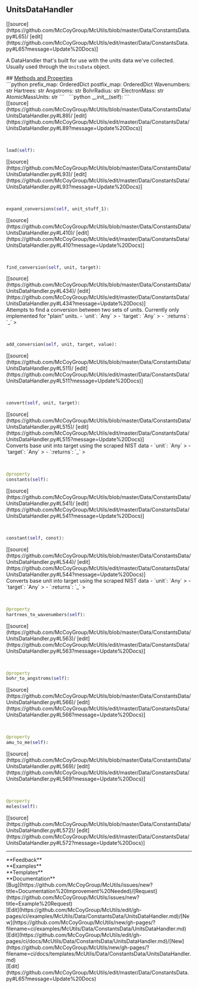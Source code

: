 ## <a id="McUtils.Data.ConstantsData.UnitsDataHandler">UnitsDataHandler</a> 

<div class="docs-source-link" markdown="1">
[[source](https://github.com/McCoyGroup/McUtils/blob/master/Data/ConstantsData.py#L65)/
[edit](https://github.com/McCoyGroup/McUtils/edit/master/Data/ConstantsData.py#L65?message=Update%20Docs)]
</div>

A DataHandler that's built for use with the units data we've collected.
Usually used through the `UnitsData` object.







<div class="collapsible-section">
 <div class="collapsible-section collapsible-section-header" markdown="1">
## <a class="collapse-link" data-toggle="collapse" href="#methods" markdown="1"> Methods and Properties</a> <a class="float-right" data-toggle="collapse" href="#methods"><i class="fa fa-chevron-down"></i></a>
 </div>
 <div class="collapsible-section collapsible-section-body collapse show" id="methods" markdown="1">
 ```python
prefix_map: OrderedDict
postfix_map: OrderedDict
Wavenumbers: str
Hartrees: str
Angstroms: str
BohrRadius: str
ElectronMass: str
AtomicMassUnits: str
```
<a id="McUtils.Data.ConstantsData.UnitsDataHandler.__init__" class="docs-object-method">&nbsp;</a> 
```python
__init__(self): 
```
<div class="docs-source-link" markdown="1">
[[source](https://github.com/McCoyGroup/McUtils/blob/master/Data/ConstantsData/UnitsDataHandler.py#L89)/
[edit](https://github.com/McCoyGroup/McUtils/edit/master/Data/ConstantsData/UnitsDataHandler.py#L89?message=Update%20Docs)]
</div>


<a id="McUtils.Data.ConstantsData.UnitsDataHandler.load" class="docs-object-method">&nbsp;</a> 
```python
load(self): 
```
<div class="docs-source-link" markdown="1">
[[source](https://github.com/McCoyGroup/McUtils/blob/master/Data/ConstantsData/UnitsDataHandler.py#L93)/
[edit](https://github.com/McCoyGroup/McUtils/edit/master/Data/ConstantsData/UnitsDataHandler.py#L93?message=Update%20Docs)]
</div>


<a id="McUtils.Data.ConstantsData.UnitsDataHandler.expand_conversions" class="docs-object-method">&nbsp;</a> 
```python
expand_conversions(self, unit_stuff_1): 
```
<div class="docs-source-link" markdown="1">
[[source](https://github.com/McCoyGroup/McUtils/blob/master/Data/ConstantsData/UnitsDataHandler.py#L410)/
[edit](https://github.com/McCoyGroup/McUtils/edit/master/Data/ConstantsData/UnitsDataHandler.py#L410?message=Update%20Docs)]
</div>


<a id="McUtils.Data.ConstantsData.UnitsDataHandler.find_conversion" class="docs-object-method">&nbsp;</a> 
```python
find_conversion(self, unit, target): 
```
<div class="docs-source-link" markdown="1">
[[source](https://github.com/McCoyGroup/McUtils/blob/master/Data/ConstantsData/UnitsDataHandler.py#L434)/
[edit](https://github.com/McCoyGroup/McUtils/edit/master/Data/ConstantsData/UnitsDataHandler.py#L434?message=Update%20Docs)]
</div>
Attempts to find a conversion between two sets of units. Currently only implemented for "plain" units.
  - `unit`: `Any`
    > 
  - `target`: `Any`
    > 
  - `:returns`: `_`
    >


<a id="McUtils.Data.ConstantsData.UnitsDataHandler.add_conversion" class="docs-object-method">&nbsp;</a> 
```python
add_conversion(self, unit, target, value): 
```
<div class="docs-source-link" markdown="1">
[[source](https://github.com/McCoyGroup/McUtils/blob/master/Data/ConstantsData/UnitsDataHandler.py#L511)/
[edit](https://github.com/McCoyGroup/McUtils/edit/master/Data/ConstantsData/UnitsDataHandler.py#L511?message=Update%20Docs)]
</div>


<a id="McUtils.Data.ConstantsData.UnitsDataHandler.convert" class="docs-object-method">&nbsp;</a> 
```python
convert(self, unit, target): 
```
<div class="docs-source-link" markdown="1">
[[source](https://github.com/McCoyGroup/McUtils/blob/master/Data/ConstantsData/UnitsDataHandler.py#L515)/
[edit](https://github.com/McCoyGroup/McUtils/edit/master/Data/ConstantsData/UnitsDataHandler.py#L515?message=Update%20Docs)]
</div>
Converts base unit into target using the scraped NIST data
  - `unit`: `Any`
    > 
  - `target`: `Any`
    > 
  - `:returns`: `_`
    >


<a id="McUtils.Data.ConstantsData.UnitsDataHandler.constants" class="docs-object-method">&nbsp;</a> 
```python
@property
constants(self): 
```
<div class="docs-source-link" markdown="1">
[[source](https://github.com/McCoyGroup/McUtils/blob/master/Data/ConstantsData/UnitsDataHandler.py#L541)/
[edit](https://github.com/McCoyGroup/McUtils/edit/master/Data/ConstantsData/UnitsDataHandler.py#L541?message=Update%20Docs)]
</div>


<a id="McUtils.Data.ConstantsData.UnitsDataHandler.constant" class="docs-object-method">&nbsp;</a> 
```python
constant(self, const): 
```
<div class="docs-source-link" markdown="1">
[[source](https://github.com/McCoyGroup/McUtils/blob/master/Data/ConstantsData/UnitsDataHandler.py#L544)/
[edit](https://github.com/McCoyGroup/McUtils/edit/master/Data/ConstantsData/UnitsDataHandler.py#L544?message=Update%20Docs)]
</div>
Converts base unit into target using the scraped NIST data
  - `unit`: `Any`
    > 
  - `target`: `Any`
    > 
  - `:returns`: `_`
    >


<a id="McUtils.Data.ConstantsData.UnitsDataHandler.hartrees_to_wavenumbers" class="docs-object-method">&nbsp;</a> 
```python
@property
hartrees_to_wavenumbers(self): 
```
<div class="docs-source-link" markdown="1">
[[source](https://github.com/McCoyGroup/McUtils/blob/master/Data/ConstantsData/UnitsDataHandler.py#L563)/
[edit](https://github.com/McCoyGroup/McUtils/edit/master/Data/ConstantsData/UnitsDataHandler.py#L563?message=Update%20Docs)]
</div>


<a id="McUtils.Data.ConstantsData.UnitsDataHandler.bohr_to_angstroms" class="docs-object-method">&nbsp;</a> 
```python
@property
bohr_to_angstroms(self): 
```
<div class="docs-source-link" markdown="1">
[[source](https://github.com/McCoyGroup/McUtils/blob/master/Data/ConstantsData/UnitsDataHandler.py#L566)/
[edit](https://github.com/McCoyGroup/McUtils/edit/master/Data/ConstantsData/UnitsDataHandler.py#L566?message=Update%20Docs)]
</div>


<a id="McUtils.Data.ConstantsData.UnitsDataHandler.amu_to_me" class="docs-object-method">&nbsp;</a> 
```python
@property
amu_to_me(self): 
```
<div class="docs-source-link" markdown="1">
[[source](https://github.com/McCoyGroup/McUtils/blob/master/Data/ConstantsData/UnitsDataHandler.py#L569)/
[edit](https://github.com/McCoyGroup/McUtils/edit/master/Data/ConstantsData/UnitsDataHandler.py#L569?message=Update%20Docs)]
</div>


<a id="McUtils.Data.ConstantsData.UnitsDataHandler.moles" class="docs-object-method">&nbsp;</a> 
```python
@property
moles(self): 
```
<div class="docs-source-link" markdown="1">
[[source](https://github.com/McCoyGroup/McUtils/blob/master/Data/ConstantsData/UnitsDataHandler.py#L572)/
[edit](https://github.com/McCoyGroup/McUtils/edit/master/Data/ConstantsData/UnitsDataHandler.py#L572?message=Update%20Docs)]
</div>
 </div>
</div>












---


<div markdown="1" class="text-secondary">
<div class="container">
  <div class="row">
   <div class="col" markdown="1">
**Feedback**   
</div>
   <div class="col" markdown="1">
**Examples**   
</div>
   <div class="col" markdown="1">
**Templates**   
</div>
   <div class="col" markdown="1">
**Documentation**   
</div>
   <div class="col" markdown="1">
   
</div>
   <div class="col" markdown="1">
   
</div>
   <div class="col" markdown="1">
   
</div>
</div>
  <div class="row">
   <div class="col" markdown="1">
[Bug](https://github.com/McCoyGroup/McUtils/issues/new?title=Documentation%20Improvement%20Needed)/[Request](https://github.com/McCoyGroup/McUtils/issues/new?title=Example%20Request)   
</div>
   <div class="col" markdown="1">
[Edit](https://github.com/McCoyGroup/McUtils/edit/gh-pages/ci/examples/McUtils/Data/ConstantsData/UnitsDataHandler.md)/[New](https://github.com/McCoyGroup/McUtils/new/gh-pages/?filename=ci/examples/McUtils/Data/ConstantsData/UnitsDataHandler.md)   
</div>
   <div class="col" markdown="1">
[Edit](https://github.com/McCoyGroup/McUtils/edit/gh-pages/ci/docs/McUtils/Data/ConstantsData/UnitsDataHandler.md)/[New](https://github.com/McCoyGroup/McUtils/new/gh-pages/?filename=ci/docs/templates/McUtils/Data/ConstantsData/UnitsDataHandler.md)   
</div>
   <div class="col" markdown="1">
[Edit](https://github.com/McCoyGroup/McUtils/edit/master/Data/ConstantsData.py#L65?message=Update%20Docs)   
</div>
   <div class="col" markdown="1">
   
</div>
   <div class="col" markdown="1">
   
</div>
   <div class="col" markdown="1">
   
</div>
</div>
</div>
</div>